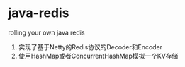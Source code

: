 java-redis
==========

rolling your own java redis</br>
1. 实现了基于Netty的Redis协议的Decoder和Encoder</br>
2. 使用HashMap或者ConcurrentHashMap模拟一个KV存储</br>
